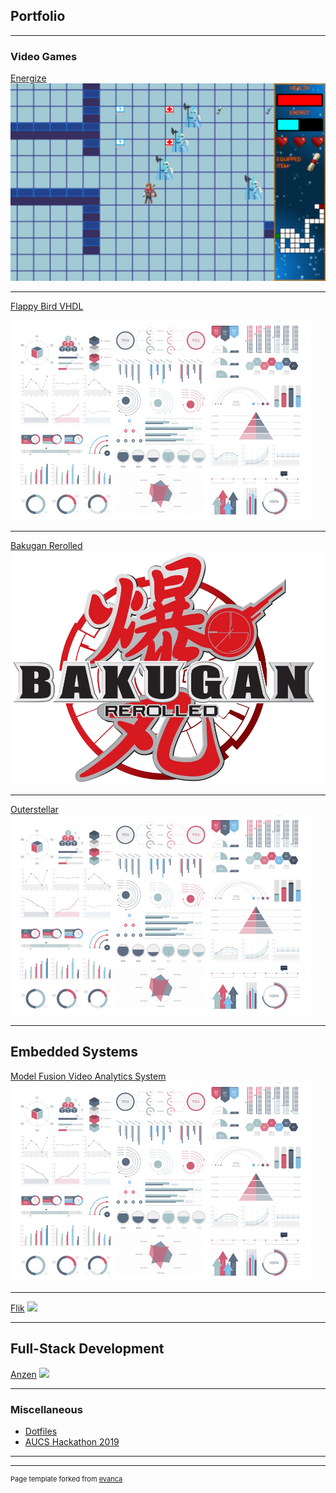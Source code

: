 ## Portfolio

<!-- Templates 
[Energize](/sample_page)
<img src="images/dummy_thumbnail.jpg?raw=true"/>

[Flappy Bird VHDL](/pdf/sample_presentation.pdf)
<img src="images/dummy_thumbnail.jpg?raw=true"/>

[Bakugan Rerolled](http://example.com/)
<img src="images/dummy_thumbnail.jpg?raw=true"/>

-->

---

### Video Games

[Energize](/Energize)
<img src="images/energize-screenshot.png?raw=true"/>

---
[Flappy Bird VHDL](/pdf/FlappyBirdVHDLReport.pdf)
<!---<img src="images/flappy-bird-vhdl-screenshot.png?raw=true"/>-->
<img src="images/dummy-thumbnail.jpg?raw=true"/>

---
[Bakugan Rerolled](https://github.com/Matteas-Eden/BakuganRerolled)
<img src="images/bakugan-rerolled-logo.png?raw=true"/>

---
[Outerstellar](/Outerstellar)
<img src="images/dummy-thumbnail.jpg?raw=true"/>

---

## Embedded Systems

[Model Fusion Video Analytics System](/pdf/MFVASPresentation.pdf)
<img src="images/dummy-thumbnail.jpg?raw=true"/>

---
[Flik](/Flik)
<img src="images/flik-picture.png?raw=true"/>

---

## Full-Stack Development

[Anzen](/Anzen)
<img src="images/anzen-login-screenshot?raw=true"/>

---

### Miscellaneous

- [Dotfiles](http://github.com/Matteas-Eden/dotfiles)
- [AUCS Hackathon 2019](http://github.com/Matteas-Eden/AUCS_Hackathon_2019)

---




---
<p style="font-size:11px">Page template forked from <a href="https://github.com/evanca/quick-portfolio">evanca</a></p>
<!-- Remove above link if you don't want to attibute -->
